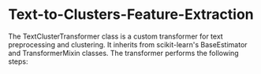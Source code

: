 # Text-to-Clusters-Feature-Extraction
The TextClusterTransformer class is a custom transformer for text preprocessing and clustering. It inherits from scikit-learn's BaseEstimator and TransformerMixin classes. The transformer performs the following steps:

